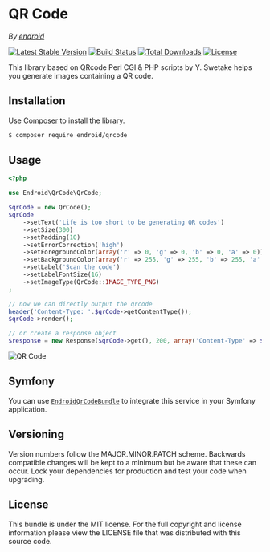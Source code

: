 QR Code
=======

*By [endroid](http://endroid.nl/)*

[![Latest Stable Version](http://img.shields.io/packagist/v/endroid/qrcode.svg)](https://packagist.org/packages/endroid/qrcode)
[![Build Status](http://img.shields.io/travis/endroid/QrCode.svg)](http://travis-ci.org/endroid/QrCode)
[![Total Downloads](http://img.shields.io/packagist/dt/endroid/qrcode.svg)](https://packagist.org/packages/endroid/qrcode)
[![License](http://img.shields.io/packagist/l/endroid/qrcode.svg)](https://packagist.org/packages/endroid/qrcode)

This library based on QRcode Perl CGI & PHP scripts by Y. Swetake helps you generate images containing a QR code.

## Installation

Use [Composer](https://getcomposer.org/) to install the library.

``` bash
$ composer require endroid/qrcode
```

## Usage

```php
<?php

use Endroid\QrCode\QrCode;

$qrCode = new QrCode();
$qrCode
    ->setText('Life is too short to be generating QR codes')
    ->setSize(300)
    ->setPadding(10)
    ->setErrorCorrection('high')
    ->setForegroundColor(array('r' => 0, 'g' => 0, 'b' => 0, 'a' => 0))
    ->setBackgroundColor(array('r' => 255, 'g' => 255, 'b' => 255, 'a' => 0))
    ->setLabel('Scan the code')
    ->setLabelFontSize(16)
    ->setImageType(QrCode::IMAGE_TYPE_PNG)
;

// now we can directly output the qrcode
header('Content-Type: '.$qrCode->getContentType());
$qrCode->render();

// or create a response object
$response = new Response($qrCode->get(), 200, array('Content-Type' => $qrCode->getContentType()));

```

![QR Code](http://endroid.nl/qrcode/Life%20is%20too%20short%20to%20be%20generating%20QR%20codes.png)

## Symfony

You can use [`EndroidQrCodeBundle`](https://github.com/endroid/EndroidQrCodeBundle) to integrate this service in your Symfony application.

## Versioning

Version numbers follow the MAJOR.MINOR.PATCH scheme. Backwards compatible
changes will be kept to a minimum but be aware that these can occur. Lock
your dependencies for production and test your code when upgrading.

## License

This bundle is under the MIT license. For the full copyright and license
information please view the LICENSE file that was distributed with this source code.

